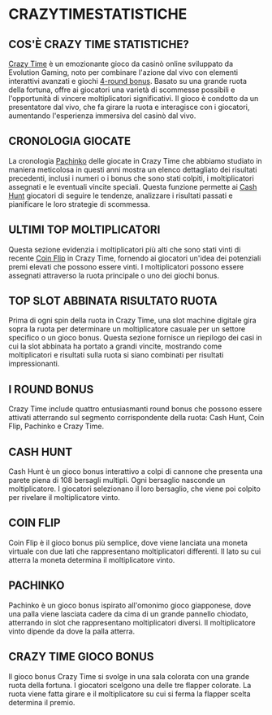 # CRAZYTIMESTATISTICHE


## COS'È CRAZY TIME STATISTICHE?

[Crazy Time](https://www.crazytimestatistiche.com/) è un emozionante gioco da casinò online sviluppato da Evolution Gaming, noto per combinare l'azione dal vivo con elementi interattivi avanzati e giochi [4-round bonus](https://www.crazytimestatistiche.com/). Basato su una grande ruota della fortuna, offre ai giocatori una varietà di scommesse possibili e l'opportunità di vincere moltiplicatori significativi. Il gioco è condotto da un presentatore dal vivo, che fa girare la ruota e interagisce con i giocatori, aumentando l'esperienza immersiva del casinò dal vivo.

  

## CRONOLOGIA GIOCATE

La cronologia [Pachinko](https://www.crazytimestatistiche.com/) delle giocate in Crazy Time che abbiamo studiato in maniera meticolosa in questi anni mostra un elenco dettagliato dei risultati precedenti, inclusi i numeri o i bonus che sono stati colpiti, i moltiplicatori assegnati e le eventuali vincite speciali. Questa funzione permette ai [Cash Hunt](https://www.crazytimestatistiche.com/) giocatori di seguire le tendenze, analizzare i risultati passati e pianificare le loro strategie di scommessa.

  

## ULTIMI TOP MOLTIPLICATORI

Questa sezione evidenzia i moltiplicatori più alti che sono stati vinti di recente [Coin Flip](https://www.crazytimestatistiche.com/) in Crazy Time, fornendo ai giocatori un'idea dei potenziali premi elevati che possono essere vinti. I moltiplicatori possono essere assegnati attraverso la ruota principale o uno dei giochi bonus.

  

## TOP SLOT ABBINATA RISULTATO RUOTA​

Prima di ogni spin della ruota in Crazy Time, una slot machine digitale gira sopra la ruota per determinare un moltiplicatore casuale per un settore specifico o un gioco bonus. Questa sezione fornisce un riepilogo dei casi in cui la slot abbinata ha portato a grandi vincite, mostrando come moltiplicatori e risultati sulla ruota si siano combinati per risultati impressionanti.​

  

## I ROUND BONUS

Crazy Time include quattro entusiasmanti round bonus che possono essere attivati atterrando sul segmento corrispondente della ruota: Cash Hunt, Coin Flip, Pachinko e Crazy Time.

  

## CASH HUNT

Cash Hunt è un gioco bonus interattivo a colpi di cannone che presenta una parete piena di 108 bersagli multipli. Ogni bersaglio nasconde un moltiplicatore. I giocatori selezionano il loro bersaglio, che viene poi colpito per rivelare il moltiplicatore vinto.​

  

## COIN FLIP

Coin Flip è il gioco bonus più semplice, dove viene lanciata una moneta virtuale con due lati che rappresentano moltiplicatori differenti. Il lato su cui atterra la moneta determina il moltiplicatore vinto.

  

## PACHINKO

Pachinko è un gioco bonus ispirato all'omonimo gioco giapponese, dove una palla viene lasciata cadere da cima di un grande pannello chiodato, atterrando in slot che rappresentano moltiplicatori diversi. Il moltiplicatore vinto dipende da dove la palla atterra.

  

## CRAZY TIME GIOCO BONUS

Il gioco bonus Crazy Time si svolge in una sala colorata con una grande ruota della fortuna. I giocatori scelgono una delle tre flapper colorate. La ruota viene fatta girare e il moltiplicatore su cui si ferma la flapper scelta determina il premio.
